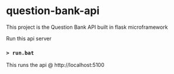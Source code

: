 # question-bank-api
This project is the Question Bank API built in flask microframework 

Run this api server
### `> run.bat`

This runs the api @ http://localhost:5100
